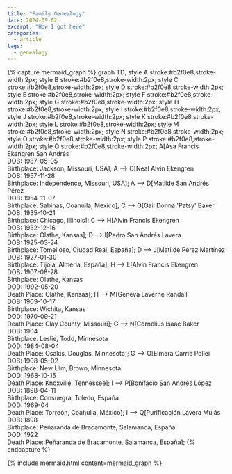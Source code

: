 ```yaml
---
title: "Family Genealogy"
date: 2024-09-02
excerpt: "How I got here"
categories:
  - article
tags:
  - genealogy
---
```


{% capture mermaid_graph %}
graph TD;
    style A stroke:#b2f0e8,stroke-width:2px;
    style B stroke:#b2f0e8,stroke-width:2px;
    style C stroke:#b2f0e8,stroke-width:2px;
    style D stroke:#b2f0e8,stroke-width:2px;
    style E stroke:#b2f0e8,stroke-width:2px;
    style F stroke:#b2f0e8,stroke-width:2px;
    style G stroke:#b2f0e8,stroke-width:2px;
    style H stroke:#b2f0e8,stroke-width:2px;
    style I stroke:#b2f0e8,stroke-width:2px;
    style J stroke:#b2f0e8,stroke-width:2px;
    style K stroke:#b2f0e8,stroke-width:2px;
    style L stroke:#b2f0e8,stroke-width:2px;
    style M stroke:#b2f0e8,stroke-width:2px;
    style N stroke:#b2f0e8,stroke-width:2px;
    style O stroke:#b2f0e8,stroke-width:2px;
    style P stroke:#b2f0e8,stroke-width:2px;
    style Q stroke:#b2f0e8,stroke-width:2px;
    A[Asa Francis Ekengren San Andrés<br>DOB: 1987-05-05<br>Birthplace: Jackson, Missouri, USA];
    A --> C[Neal Alvin Ekengren<br>DOB: 1957-11-28<br>Birthplace: Independence, Missouri, USA];
    A --> D[Matilde San Andrés Pérez<br>DOB: 1954-11-07<br>Birthplace: Sabinas, Coahuila, Mexico];
    C --> G[Gail Donna 'Patsy' Baker<br>DOB: 1935-10-21<br>Birthplace: Chicago, Illinois];
    C --> H[Alvin Francis Ekengren<br>DOB: 1932-12-16<br>Birthplace: Olathe, Kansas];
    D --> I[Pedro San Andrés Lavera<br>DOB: 1925-03-24<br>Birthplace: Tomelloso, Ciudad Real, España];
    D --> J[Matilde Pérez Martínez<br>DOB: 1927-01-30<br>Birthplace: Tijola, Almeria, España];
    H --> L[Alvin Francis Ekengren<br>DOB: 1907-08-28<br>Birthplace: Olathe, Kansas<br>DOD: 1992-05-20<br>Death Place: Olathe, Kansas];
    H --> M[Geneva Laverne Randall<br>DOB: 1909-10-17<br>Birthplace: Wichita, Kansas<br>DOD: 1970-09-21<br>Death Place: Clay County, Missouri];
    G --> N[Cornelius Isaac Baker<br>DOB: 1904<br>Birthplace: Leslie, Todd, Minnesota<br>DOD: 1984-08-04<br>Death Place: Osakis, Douglas, Minnesota];
    G --> O[Elmera Carrie Pollei<br>DOB: 1908-05-02<br>Birthplace: New Ulm, Brown, Minnesota<br>DOD: 1968-10-15<br>Death Place: Knoxville, Tennessee];
    I --> P[Bonifacio San Andrés López<br>DOB: 1898-04-11<br>Birthplace: Consuegra, Toledo, España<br>DOD: 1969-04<br>Death Place: Torreón, Coahuila, México];
    I --> Q[Purificación Lavera Mulás<br>DOB: 1898<br>Birthplace: Peñaranda de Bracamonte, Salamanca, España<br>DOD: 1922<br>Death Place: Peñaranda de Bracamonte, Salamanca, España];
{% endcapture %}

{% include mermaid.html content=mermaid_graph %}
